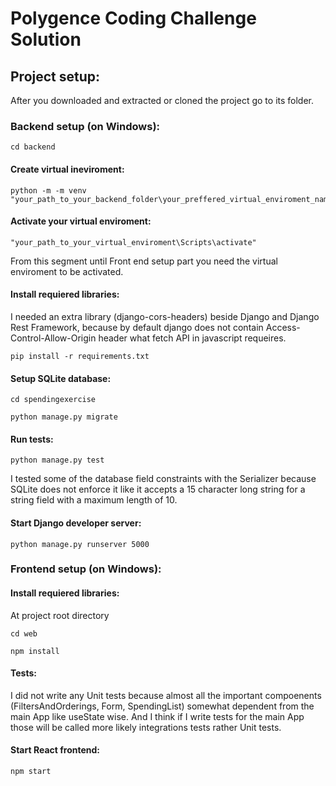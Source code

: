 # Polygence Coding Challenge Solution
## Project setup:
After you downloaded and extracted or cloned the project go to its folder.
### Backend setup (on Windows):
```shell
cd backend
```
#### Create virtual ineviroment:
```shell
python -m -m venv "your_path_to_your_backend_folder\your_preffered_virtual_enviroment_name"
```
#### Activate your virtual enviroment:
```shell
"your_path_to_your_virtual_enviroment\Scripts\activate"
```
From this segment until Front end setup part you need the virtual enviroment to be activated.

#### Install requiered libraries:

I needed an extra library (django-cors-headers) beside Django and Django Rest Framework, because by default django does not contain Access-Control-Allow-Origin header what fetch API in javascript requeires.
```shell
pip install -r requirements.txt
```
#### Setup SQLite database:
```shell
cd spendingexercise
```
```shell
python manage.py migrate
```
#### Run tests:
```shell
python manage.py test
```
I tested some of the database field constraints with the Serializer because SQLite does not enforce it like it accepts a 15 character long string for a string field with a maximum length of 10.
#### Start Django developer server:
```shell
python manage.py runserver 5000
```

### Frontend setup (on Windows):
#### Install requiered libraries:
At project root directory
```shell
cd web
```
```shell
npm install
```
#### Tests:
I did not write any Unit tests because almost all the important compoenents (FiltersAndOrderings, Form, SpendingList) somewhat dependent from the main App like useState wise. And I think if I write tests for the main App those will be called more likely integrations tests rather Unit tests.

#### Start React frontend:
```shell
npm start
```





